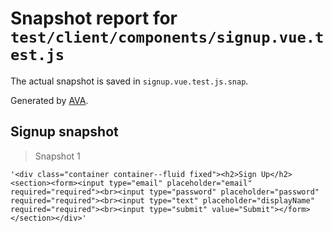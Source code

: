 # Snapshot report for `test/client/components/signup.vue.test.js`

The actual snapshot is saved in `signup.vue.test.js.snap`.

Generated by [AVA](https://ava.li).

## Signup snapshot

> Snapshot 1

    '<div class="container container--fluid fixed"><h2>Sign Up</h2><section><form><input type="email" placeholder="email" required="required"><br><input type="password" placeholder="password" required="required"><br><input type="text" placeholder="displayName" required="required"><br><input type="submit" value="Submit"></form></section></div>'
